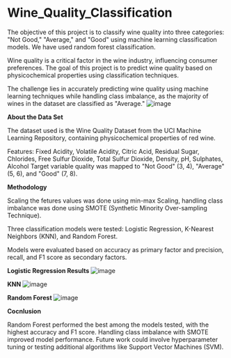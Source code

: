 # Wine_Quality_Classification
The objective of this project is to classify wine quality into three categories: "Not Good," "Average," and "Good" using machine learning classification models. We have used random forest classification.

Wine quality is a critical factor in the wine industry, influencing consumer preferences. The goal of this project is to predict wine quality based on physicochemical properties using classification techniques.

The challenge lies in accurately predicting wine quality using machine learning techniques while handling class imbalance, as the majority of wines in the dataset are classified as "Average."
![image](https://github.com/user-attachments/assets/2232b6c6-28e6-443a-9dab-07e92b81f3ee)

**About the Data Set**

The dataset used is the Wine Quality Dataset from the UCI Machine Learning Repository, containing physicochemical properties of red wine.

Features: Fixed Acidity, Volatile Acidity, Citric Acid, Residual Sugar, Chlorides, Free Sulfur Dioxide, Total Sulfur Dioxide, Density, pH, Sulphates, Alcohol
Target variable quality was mapped to "Not Good" (3, 4), "Average" (5, 6), and "Good" (7, 8).

**Methodology**

Scaling the fetures values was done using min-max Scaling, handling class imbalance was done using SMOTE (Synthetic Minority Over-sampling Technique).

Three classification models were tested: Logistic Regression, K-Nearest Neighbors (KNN), and Random Forest.

Models were evaluated based on accuracy  as primary factor and precision, recall, and F1 score as secondary factors.

**Logistic Regression Results**
![image](https://github.com/user-attachments/assets/007b8d47-81a1-4c13-8b5e-820e0b2d7815)

**KNN**
![image](https://github.com/user-attachments/assets/6639c636-848f-4f4b-83d5-8f3b403322fa)

**Random Forest**
![image](https://github.com/user-attachments/assets/9c975f13-12e6-4bfd-ad26-a95234a41afb)

**Cocnlusion**

Random Forest performed the best among the models tested, with the highest accuracy and F1 score.
Handling class imbalance with SMOTE improved model performance.
Future work could involve hyperparameter tuning or testing additional algorithms like Support Vector Machines (SVM).
